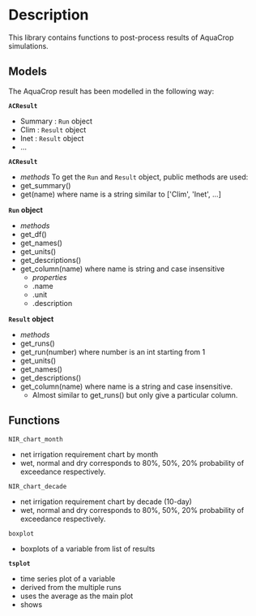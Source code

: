 Description
===========

This library contains functions to post-process results of AquaCrop simulations.

Models
------

The AquaCrop result has been modelled in the following way:

**`ACResult`**
- Summary : `Run` object
- Clim : `Result` object
- Inet : `Result` object
- ...

**`ACResult`**
- *methods* To get the `Run` and `Result` object, public methods are used:
- get_summary()
- get(name) where name is a string similar to ['Clim', 'Inet', ...]

**`Run` object**
- *methods*
- get_df()
- get_names()
- get_units()
- get_descriptions()
- get_column(name) where name is string and case insensitive
    - *properties*
    - .name
    - .unit
    - .description


**`Result` object**
- *methods*
- get_runs()
- get_run(number) where number is an int starting from 1
- get_units()
- get_names()
- get_descriptions()
- get_column(name) where name is a string and case insensitive.
    - Almost similar to get_runs() but only give a particular column.

Functions
---------

`NIR_chart_month`
- net irrigation requirement chart by month
- wet, normal and dry corresponds to 80%, 50%, 20% probability of exceedance respectively.

`NIR_chart_decade`
- net irrigation requirement chart by decade (10-day)
- wet, normal and dry corresponds to 80%, 50%, 20% probability of exceedance respectively.

`boxplot`
- boxplots of a variable from list of results

**`tsplot`**
- time series plot of a variable
- derived from the multiple runs
- uses the average as the main plot
- shows 
